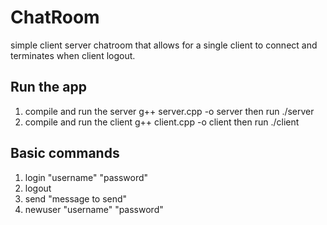 # ChatRoom
simple client server chatroom that allows for a single client to connect and terminates when client logout.

## Run the app
1. compile and run the server g++ server.cpp -o server then run ./server
2. compile and run the client g++ client.cpp -o client then run ./client

## Basic commands
1. login "username" "password"
2. logout
3. send "message to send"
4. newuser "username" "password"
